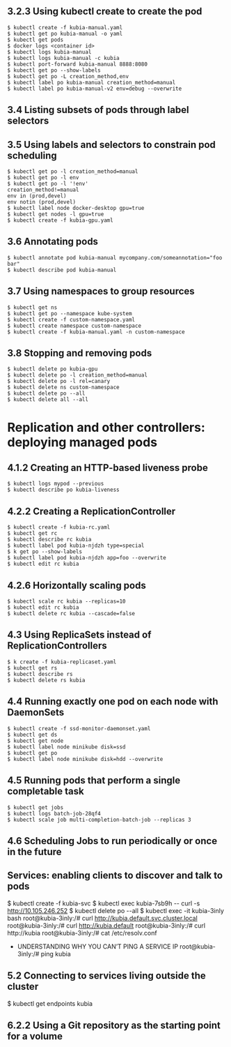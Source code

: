 ## 3.2.3 Using kubectl create to create the pod
```
$ kubectl create -f kubia-manual.yaml
$ kubectl get po kubia-manual -o yaml
$ kubectl get pods
$ docker logs <container id>
$ kubectl logs kubia-manual
$ kubectl logs kubia-manual -c kubia
$ kubectl port-forward kubia-manual 8888:8080
$ kubectl get po --show-labels
$ kubectl get po -L creation_method,env
$ kubectl label po kubia-manual creation_method=manual
$ kubectl label po kubia-manual-v2 env=debug --overwrite
```
## 3.4 Listing subsets of pods through label selectors
## 3.5 Using labels and selectors to constrain pod scheduling
```
$ kubectl get po -l creation_method=manual
$ kubectl get po -l env
$ kubectl get po -l '!env'
creation_method!=manual 
env in (prod,devel)
env notin (prod,devel)
$ kubectl label node docker-desktop gpu=true
$ kubectl get nodes -l gpu=true
$ kubectl create -f kubia-gpu.yaml
```
## 3.6 Annotating pods
```
$ kubectl annotate pod kubia-manual mycompany.com/someannotation="foo bar"
$ kubectl describe pod kubia-manual
```
## 3.7 Using namespaces to group resources
```
$ kubectl get ns
$ kubectl get po --namespace kube-system
$ kubectl create -f custom-namespace.yaml
$ kubectl create namespace custom-namespace
$ kubectl create -f kubia-manual.yaml -n custom-namespace
```
## 3.8 Stopping and removing pods
```
$ kubectl delete po kubia-gpu
$ kubectl delete po -l creation_method=manual
$ kubectl delete po -l rel=canary
$ kubectl delete ns custom-namespace
$ kubectl delete po --all
$ kubectl delete all --all
```
# Replication and other controllers: deploying managed pods
## 4.1.2 Creating an HTTP-based liveness probe
```
$ kubectl logs mypod --previous
$ kubectl describe po kubia-liveness
```
## 4.2.2 Creating a ReplicationController
```
$ kubectl create -f kubia-rc.yaml
$ kubectl get rc
$ kubectl describe rc kubia
$ kubectl label pod kubia-njdzh type=special
$ k get po --show-labels
$ kubectl label pod kubia-njdzh app=foo --overwrite
$ kubectl edit rc kubia
```
## 4.2.6 Horizontally scaling pods
```
$ kubectl scale rc kubia --replicas=10
$ kubectl edit rc kubia
$ kubectl delete rc kubia --cascade=false
```
## 4.3 Using ReplicaSets instead of ReplicationControllers
```
$ k create -f kubia-replicaset.yaml
$ kubectl get rs
$ kubectl describe rs
$ kubectl delete rs kubia
```
## 4.4 Running exactly one pod on each node with DaemonSets
```
$ kubectl create -f ssd-monitor-daemonset.yaml
$ kubectl get ds
$ kubectl get node
$ kubectl label node minikube disk=ssd
$ kubectl get po
$ kubectl label node minikube disk=hdd --overwrite
```
## 4.5 Running pods that perform a single completable task
```
$ kubectl get jobs
$ kubectl logs batch-job-28qf4
$ kubectl scale job multi-completion-batch-job --replicas 3
```
## 4.6 Scheduling Jobs to run periodically or once in the future

## Services: enabling clients to discover and talk to pods
$ kubectl create -f kubia-svc
$ kubectl exec kubia-7sb9h -- curl -s http://10.105.246.252
$ kubectl delete po --all
$ kubectl exec -it kubia-3inly bash
root@kubia-3inly:/# curl http://kubia.default.svc.cluster.local
root@kubia-3inly:/# curl http://kubia.default
root@kubia-3inly:/# curl http://kubia
root@kubia-3inly:/# cat /etc/resolv.conf
* UNDERSTANDING WHY YOU CAN’T PING A SERVICE IP
root@kubia-3inly:/# ping kubia
## 5.2 Connecting to services living outside the cluster
$ kubectl get endpoints kubia
## 6.2.2 Using a Git repository as the starting point for a volume
